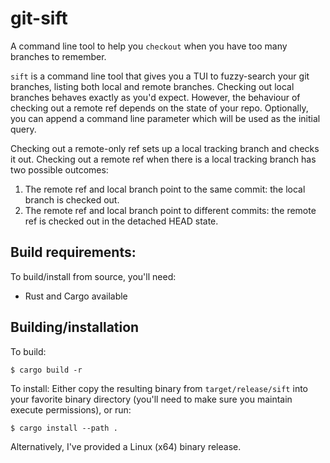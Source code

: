 # git-sift
A command line tool to help you `checkout` when you have too many branches to remember.

`sift` is a command line tool that gives you a TUI to fuzzy-search your git branches, listing both local and remote branches.
Checking out local branches behaves exactly as you'd expect. However, the behaviour of checking out a remote ref depends on the state of your repo.
Optionally, you can append a command line parameter which will be used as the initial query.

Checking out a remote-only ref sets up a local tracking branch and checks it out.
Checking out a remote ref when there is a local tracking branch has two possible outcomes:
1. The remote ref and local branch point to the same commit: the local branch is checked out.
2. The remote ref and local branch point to different commits: the remote ref is checked out in the detached HEAD state.

## Build requirements:
To build/install from source, you'll need:
- Rust and Cargo available

## Building/installation
To build:
```
$ cargo build -r
```
To install:
Either copy the resulting binary from `target/release/sift` into your favorite binary directory (you'll need to make
sure you maintain execute permissions), or run:
```
$ cargo install --path .
```

Alternatively, I've provided a Linux (x64) binary release.
